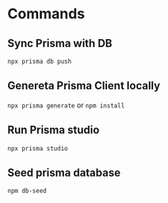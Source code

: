 # Commands

## Sync Prisma with DB

``npx prisma db push``

## Genereta Prisma Client locally

``npx prisma generate`` or ``npm install``

## Run Prisma studio

``npx prisma studio``

## Seed prisma database

``npm db-seed``